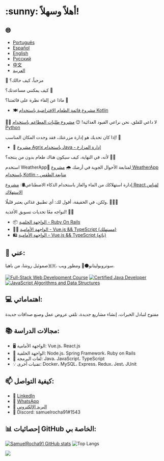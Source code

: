 <h1>:sunny: أهلاً وسهلاً! </h1>

<h2>🌐</h2>
<ul>
  <li><a href="https://github.com/SamuelRocha91/SamuelRocha91/blob/main/README.md" target="_blank">Português</a></li>
  <li><a href="https://github.com/SamuelRocha91/SamuelRocha91/blob/main/README_SP.MD" target="_blank">Español</a></li>
  <li><a href="https://github.com/SamuelRocha91/SamuelRocha91/blob/main/README_EN.MD" target="_blank">English</a></li>
  <li><a href="https://github.com/SamuelRocha91/SamuelRocha91/blob/main/README_язык.md" target="_blank">Русский</a></li>
  <li><a href="https://github.com/SamuelRocha91/SamuelRocha91/blob/main/README_华语.md" target="_blank">中文</a></li>
  <li><a href="https://github.com/SamuelRocha91/SamuelRocha91/blob/main/README_ar.md" target="_blank">العربية</a></li>
</ul>

👋 مرحباً، كيف حالك؟

<div>
  <p>كيف يمكنني مساعدتك؟ 🥰</p>
  <p>ماذا عن إلقاء نظرة على قائمتنا؟ 🧾</p>
  <ul>
    <li>
      🍽️ <a href="https://github.com/SamuelRocha91/kotlinVirtualMenu/blob/main/README_ar.md" target="_blank">مشروع قائمة الطعام الافتراضية باستخدام Kotlin</a>
    </li>
  </ul>
  <p>
    👩‍🍳 لا داعي للقلق، نحن نراعي القيود الغذائية! 😉
      <a href="https://github.com/SamuelRocha91/restaurantOrders/blob/main/README_ar.md" target="_blank">مشروع طلبات المطاعم باستخدام Python</a>
  </p>
</div>

<p>إذا كان تحديك هو إدارة مزرعتك، فقد وجدت المكان المناسب! 🎯</p>
<ul>
  <li>🌾 <a href="https://github.com/SamuelRocha91/Agrix/blob/main/README_ar.md" target="_blank">مشروع Agrix باستخدام Java - إدارة المزارع</a></li>
</ul>
<p>لأنه، في النهاية، كيف سيكون هناك طعام بدون من ينتجه؟ 🤔👀</p>

<p>استخدم WeatherApp📱 لمتابعة الأحوال الجوية في أرضك 🌧️ <a href="https://github.com/SamuelRocha91/kotlinWeatherApp/blob/main/README_ar.md" target="_blank">مشروع WeatherApp باستخدام Kotlin - متابعة الطقس</a></p>

<p>إدارة استهلاكك من الماء والغاز باستخدام الذكاء الاصطناعي🛢️💧 <a href="https://github.com/SamuelRocha91/precisionReactApplication/blob/main/README_ar.md" target="_blank">مشروع React لقياس الاستهلاك</a></p>

<p>ولكن، في الحقيقة، أقول لك: أي تطبيق غذائي يعتبر قليلًا. 🤪🚀🤷 </p>
<p>لنواجه معًا تحديات تسويق الأغذية! 💯🥗</p>
<ul>
  <li>📦 <a href="https://github.com/SamuelRocha91/delivery_back/blob/main/README_ar.md" target="_blank">الواجهة الخلفية - Ruby On Rails</a></li>
  <li>👨‍💻 <a href="https://github.com/SamuelRocha91/consumy/blob/main/README_ar.md" target="_blank">الواجهة الأمامية - Vue.js && TypeScript (مستهلك)</a></li>
  <li>🛍️ <a href="https://github.com/SamuelRocha91/seller_application/blob/main/README_ar.md" target="_blank">الواجهة الأمامية - Vue.js && TypeScript (بائع)</a></li>
</ul>

<h2>🧑 عني:</h2>
<p>صموئيل روشا، من باهيا🇧🇷، سوتروبوليتانو⚫🔴 ومطور ويب.</p>

[![Full-Stack Web Development Course](https://img.shields.io/badge/-Certified_Web_Developer-blue?style=flat&logo=google-chrome&logoColor=white)](https://www.credential.net/ad5e0984-fa07-41b0-a50b-51cb25fd0010#gs.ffccza)
[![Certified Java Developer](https://img.shields.io/badge/-Certified_Java_Developer-red?style=flat&logo=java&logoColor=white)](https://www.credential.net/b0eedfe8-4280-4cc4-b832-49f1d9426664#gs.ffcj0a)
[![JavaScript Algorithms and Data Structures](https://img.shields.io/badge/-JavaScript_Algorithms_and_Data_Structures-yellow?style=flat&logo=javascript&logoColor=white)](https://www.freecodecamp.org/certification/Sam_sr91/javascript-algorithms-and-data-structures)


<h2>💻 اهتماماتي:</h2>
<p>مفتوح لتبادل الخبرات، إنشاء مشاريع جديدة، تلقي عروض عمل وصنع صداقات جديدة</p>

<h2>📚 مجالات الدراسة:</h2>
<ul>
  <li>🖥️ الواجهة الأمامية: Vue.js، React.js</li>
  <li>📡 الواجهة الخلفية: Node.js، Spring Framework، Ruby on Rails</li>
  <li>📖 لغات البرمجة: Java، JavaScript، TypeScript</li>
  <li>💡 تقنيات أخرى: Docker، MySQL، Express، Redux، Jest، JUnit</li>
</ul>

<h2>📫 كيفية التواصل:</h2>
<ul>
  <li>💼 <a href="https://www.linkedin.com/in/samuel-rocha-88278224a/" target="_blank">LinkedIn</a></li>
  <li>📱 <a href="https://wa.me/71992594946" target="_blank">WhatsApp</a></li>
  <li>📧 <a href="mailto:samuel_sr@hotmail.com.br">البريد الإلكتروني</a></li>
  <li>💬 Discord: samuelrocha91#1543</li>
</ul>

<h2>📊 إحصائيات GitHub الخاصة بي:</h2>

[![SamuelRocha91 GitHub stats](https://github-readme-stats.vercel.app/api?username=SamuelRocha91)](https://github.com/SamuelRocha91/github-readme-stats)
![Top Langs](https://github-readme-stats.vercel.app/api/top-langs/?username=SamuelRocha91&langs_count=8&layout=compact)

![](https://api.visitorbadge.io/api/VisitorHit?user=SamuelRocha91&repo=SamuelRocha91-visitors-badge&countColor=%237B1E7A)
